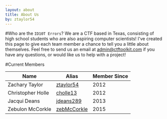 ```yaml
---
layout: about
title: About Us
by: ztaylor54
---
```

<style>
		ul li {
			list-style-type: circle;
		}
		h1, h2{
		  margin-top: 10px;
		  text-align: center;
		}
		h3, h4, h5, h6 {
			margin-top: 10px;
		}
		table {
			margin: 0 auto;
		}
</style>

#Who are the `ID10T Errors`?
We are a CTF based in Texas, consisting of high school students who are also aspiring computer scientists! I've created this page to give each team member a chance to tell you a little about themselves. Feel free to send us an email at [admin@ctftoolkit.com](mailto:admin@ctftoolkit.com) if you have any questions, or would like us to help with a project!  
  
#Current Members  
  
| Name              | Alias                                         | Member Since |
|-------------------|-----------------------------------------------|--------------|
| Zachary Taylor    | [ztaylor54](https://github.com/ztaylor54)     | 2012         |
| Christopher Holle | [cholle13](https://github.com/cholle13)       | 2012         |
| Jacqui Deans      | [jdeans289](https://github.com/jdeans289)     | 2013         |
| Zebulon McCorkle  | [zebMcCorkle](https://github.com/zebmccorkle) | 2015         |
